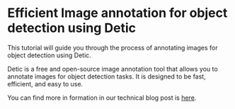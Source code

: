# Efficient Image annotation for object detection using Detic

This tutorial will guide you through the process of annotating images for object detection using Detic. 

Detic is a free and open-source image annotation tool that allows you to annotate images for object detection tasks. 
It is designed to be fast, efficient, and easy to use. 

You can find more in formation in our technical blog post is [here](https://kickstartai.atlassian.net/wiki/spaces/~71202086d3c17bf1f24444b41fe55d358b6f32/pages/237469742/Efficient+Image+annotation+for+object+detection+using+Detic).
